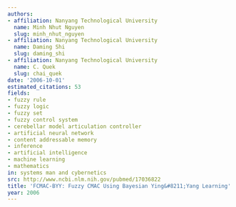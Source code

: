 ```yaml
---
authors:
- affiliation: Nanyang Technological University
  name: Minh Nhut Nguyen
  slug: minh_nhut_nguyen
- affiliation: Nanyang Technological University
  name: Daming Shi
  slug: daming_shi
- affiliation: Nanyang Technological University
  name: C. Quek
  slug: chai_quek
date: '2006-10-01'
estimated_citations: 53
fields:
- fuzzy rule
- fuzzy logic
- fuzzy set
- fuzzy control system
- cerebellar model articulation controller
- artificial neural network
- content addressable memory
- inference
- artificial intelligence
- machine learning
- mathematics
in: systems man and cybernetics
src: http://www.ncbi.nlm.nih.gov/pubmed/17036822
title: 'FCMAC-BYY: Fuzzy CMAC Using Bayesian Ying&#8211;Yang Learning'
year: 2006
---
```

